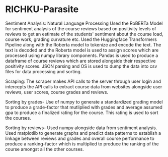 # RICHKU-Parasite

Sentiment Analysis:
Natural Language Processing
Used the RoBERTa Model for sentiment analysis of the course reviews based on positivity levels of reviews to get an estimate of the students' sentiment about the course load, course work, grading curvature etc.
Used the Huggingface Transformers Pipeline along with the Roberta model to tokenize and encode the text.
The text is decoded and the Roberta model is used to assign scores which are processed using numpy library components.
Pandas is used to produce a dataframe of course reviews which are stored alongside their respective positivity scores.
JSON parsing and OS is used to dump the data into csv files for data processing and sorting.

Scraping:
The scraper makes API calls to the server through user login and intercepts the API calls to extract course data from websites alongside user reviews, user scores, course grades and reviews.

Sorting by grades-
Use of numpy to generate a standardized grading model to produce a grade-factor that mutliplied with grades and average assumed gpa to produce a finalized rating for the course. This rating is used to sort the courses.

Sorting by reviews-
Used numpy alongside data from sentiment analysis. Used matplotlib to generate graphs and predict data patterns to establish a linkage between reviews and grades and overall course performance to produce a ranking-factor which is multiplied to produce the ranking of the course amongst all the other courses.
